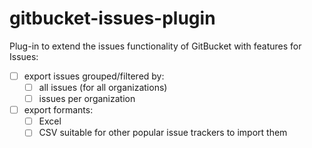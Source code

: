 # gitbucket-issues-plugin
Plug-in to extend the issues functionality of GitBucket with features for Issues:
 - [ ] export issues grouped/filtered by:
    - [ ] all issues (for all organizations)
    - [ ] issues per organization
 - [ ] export formants:
    - [ ] Excel
    - [ ] CSV suitable for other popular issue trackers to import them
